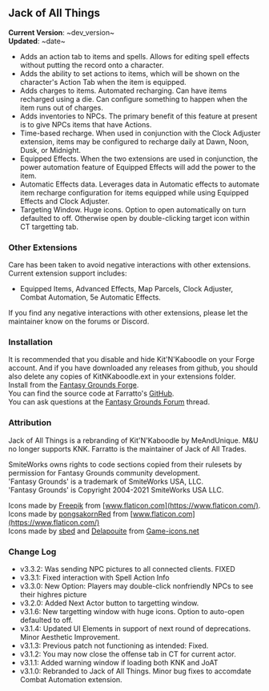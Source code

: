 ## Jack of All Things

**Current Version**: ~dev_version~ \
**Updated**: ~date~

* Adds an action tab to items and spells. Allows for editing spell effects without putting the record onto a character.
* Adds the ability to set actions to items, which will be shown on the character's Action Tab when the item is equipped.
* Adds charges to items. Automated recharging.  Can have items recharged using a die.  Can configure something to happen when the item runs out of charges.
* Adds inventories to NPCs. The primary benefit of this feature at present is to give NPCs items that have Actions.
* Time-based recharge. When used in conjunction with the Clock Adjuster extension, items may be configured to recharge daily at Dawn, Noon, Dusk, or Midnight.
* Equipped Effects. When the two extensions are used in conjunction, the power automation feature of Equipped Effects will add the power to the item.
* Automatic Effects data. Leverages data in Automatic effects to automate item recharge configuration for items equipped while using Equipped Effects and Clock Adjuster.
* Targeting Window. Huge icons. Option to open automatically on turn defaulted to off. Otherwise open by double-clicking target icon within CT targetting tab.

### Other Extensions

Care has been taken to avoid negative interactions with other extensions.  Current extension support includes:
* Equipped Items, Advanced Effects, Map Parcels, Clock Adjuster, Combat Automation, 5e Automatic Effects.

If you find any negative interactions with other extensions, please let the maintainer know on the forums or Discord.

### Installation

It is recommended that you disable and hide Kit'N'Kaboodle on your Forge account.  And if you have downloaded any releases from github, you should also delete any copies of KitNKaboodle.ext in your extensions folder. \
Install from the [Fantasy Grounds Forge](https://forge.fantasygrounds.com/shop/items/1959/view). \
You can find the source code at Farratto's [GitHub](https://github.com/Farratto/JackOfAllThings/releases). \
You can ask questions at the [Fantasy Grounds Forum](https://www.fantasygrounds.com/forums/showthread.php?83081-Jack-of-All-Trades-for-5e-(rebranding-of-Kit-N-Kaboodle)) thread.

### Attribution

Jack of All Things is a rebranding of Kit'N'Kaboodle by MeAndUnique.  M&U no longer supports KNK.  Farratto is the maintainer of Jack of All Trades.

SmiteWorks owns rights to code sections copied from their rulesets by permission for Fantasy Grounds community development. \
'Fantasy Grounds' is a trademark of SmiteWorks USA, LLC. \
'Fantasy Grounds' is Copyright 2004-2021 SmiteWorks USA LLC.

Icons made by [Freepik](https://www.freepik.com) from [www.flaticon.com](https://www.flaticon.com/). \
Icons made by [pongsakornRed](https://www.flaticon.com/authors/pongsakornred) from [www.flaticon.com](https://www.flaticon.com/) \
Icons made by [sbed](https://opengameart.org/users/sbed) and [Delapouite](https://delapouite.com/) from [Game-icons.net](https://game-icons.net/)

### Change Log

* v3.3.2: Was sending NPC pictures to all connected clients. FIXED
* v3.3.1: Fixed interaction with Spell Action Info
* v3.3.0: New Option: Players may double-click nonfriendly NPCs to see their highres picture
* v3.2.0: Added Next Actor button to targetting window.
* v3.1.6: New targetting window with huge icons. Option to auto-open defaulted to off.
* v3.1.4: Updated UI Elements in support of next round of deprecations. Minor Aesthetic Improvement.
* v3.1.3: Previous patch not functioning as intended: Fixed.
* v3.1.2: You may now close the offense tab in CT for current actor.
* v3.1.1: Added warning window if loading both KNK and JoAT
* v3.1.0: Rebranded to Jack of All Things. Minor bug fixes to accomdate Combat Automation extension.